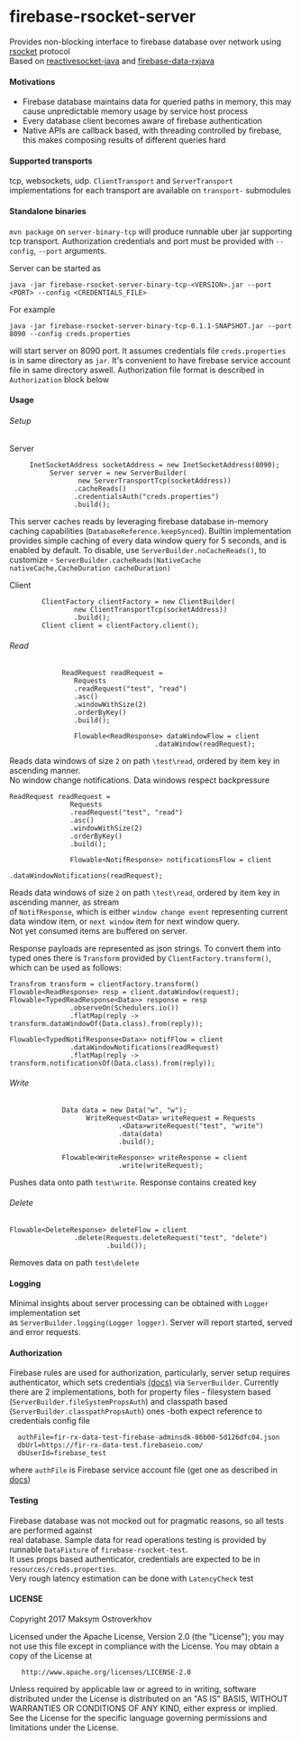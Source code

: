 # firebase-rsocket-server

Provides non-blocking interface to firebase database over network using [rsocket](https://github.com/rsocket/rsocket)  protocol   
Based on [reactivesocket-java](https://github.com/ReactiveSocket/reactivesocket-java) and [firebase-data-rxjava](https://github.com/mostroverkhov/firebase-data-rxjava)    

#### Motivations
* Firebase database maintains data for queried paths in memory, this may cause unpredictable memory usage by service host process
* Every database client becomes aware of firebase authentication
* Native APIs are callback based, with threading controlled by firebase, this makes composing results of different queries hard 

#### Supported transports   
tcp, websockets, udp. `ClientTransport` and `ServerTransport` implementations for each transport are available on `transport-` submodules    

#### Standalone binaries
`mvn package` on `server-binary-tcp` will produce runnable uber jar supporting tcp transport. Authorization credentials and port must be provided with `--config`, `--port` arguments.   

Server can be started as    
```
java -jar firebase-rsocket-server-binary-tcp-<VERSION>.jar --port <PORT> --config <CREDENTIALS_FILE>
```    

For example
```
java -jar firebase-rsocket-server-binary-tcp-0.1.1-SNAPSHOT.jar --port 8090 --config creds.properties
```
will start server on 8090 port. It assumes credentials file `creds.properties` is in same directory as `jar`. It's convenient to have firebase service account file in same directory aswell. Authorization file format is described in `Authorization` block below    

#### Usage
###### Setup
Server
```
     InetSocketAddress socketAddress = new InetSocketAddress(8090);
          Server server = new ServerBuilder(
                 new ServerTransportTcp(socketAddress))
                .cacheReads()
                .credentialsAuth("creds.properties")
                .build();
```

This server caches reads by leveraging firebase database in-memory caching capabilities (`DatabaseReference.keepSynced`).
Builtin implementation provides simple caching of every data window query for
5 seconds, and is enabled by default. To disable, use `ServerBuilder.noCacheReads()`, to customize - 
`ServerBuilder.cacheReads(NativeCache nativeCache,CacheDuration cacheDuration)`

Client
```
        ClientFactory clientFactory = new ClientBuilder(
                new ClientTransportTcp(socketAddress))
                .build();
        Client client = clientFactory.client();
```
###### Read
 ```
              ReadRequest readRequest =
                 Requests
                 .readRequest("test", "read")
                 .asc()
                 .windowWithSize(2)
                 .orderByKey()
                 .build();
                 
                 Flowable<ReadResponse> dataWindowFlow = client
                                     .dataWindow(readRequest);
 ```
 Reads data windows of size `2` on path `\test\read`, ordered by item key in ascending manner.  
 No window change notifications.
 Data windows respect backpressure
 
 ```
 ReadRequest readRequest = 
                Requests
                .readRequest("test", "read")
                .asc()
                .windowWithSize(2)
                .orderByKey()
                .build();
                
                Flowable<NotifResponse> notificationsFlow = client
                                      .dataWindowNotifications(readRequest);
 ```
 Reads data windows of size `2` on path `\test\read`, ordered by item key in ascending manner, as stream   
 of `NotifResponse`, which is either `window change event` representing current data window item, or `next window` item for next window query.   
 Not yet consumed items are buffered on server.   
 
 Response payloads are represented as json strings. To convert them into typed ones there is `Transform` provided by `ClientFactory.transform()`, which can be used as follows:
 ```
 Transfrom transform = clientFactory.transform()
 Flowable<ReadResponse> resp = client.dataWindow(request);
 Flowable<TypedReadResponse<Data>> response = resp
                .observeOn(Schedulers.io())
                .flatMap(reply -> transform.dataWindowOf(Data.class).from(reply));

 Flowable<TypedNotifResponse<Data>> notifFlow = client
                .dataWindowNotifications(readRequest)
                .flatMap(reply -> transform.notificationsOf(Data.class).from(reply));          
 ```
 
###### Write
```
             Data data = new Data("w", "w");
                   WriteRequest<Data> writeRequest = Requests
                           .<Data>writeRequest("test", "write")
                           .data(data)
                           .build();
           
             Flowable<WriteResponse> writeResponse = client
                           .write(writeRequest);
 ```
 Pushes data onto path `test\write`. Response contains created key 
 
 ###### Delete
 ```
 Flowable<DeleteResponse> deleteFlow = client
                 .delete(Requests.deleteRequest("test", "delete")
                         .build());
 ```
 Removes data on path `test\delete`

 #### Logging

Minimal insights about server processing can be obtained with `Logger` implementation set   
as `ServerBuilder.logging(Logger logger)`. Server will report started, served and error requests.   
 
#### Authorization

Firebase rules are used for authorization, particularly, server setup requires authenticator, which
sets credentials [(docs)](https://firebase.google.com/docs/database/admin/start) via `ServerBuilder`.
Currently there are 2 implementations, both for property files - filesystem based (`ServerBuilder.fileSystemPropsAuth`) and classpath based (`ServerBuilder.classpathPropsAuth`) ones -both expect reference to credentials config file
 ```
   authFile=fir-rx-data-test-firebase-adminsdk-86b00-5d126dfc04.json
   dbUrl=https://fir-rx-data-test.firebaseio.com/
   dbUserId=firebase_test 
 ```
where `authFile` is Firebase service account file (get one as described in [docs](https://firebase.google.com/docs/admin/setup))    

#### Testing

Firebase database was not mocked out for pragmatic reasons, so all tests are performed against   
 real database. Sample data for read operations testing is provided by runnable `DataFixture` of `firebase-rsocket-test`.    
 It uses props based authenticator, credentials are expected to be in `resources/creds.properties`.    
 Very rough latency estimation can be done with `LatencyCheck` test
   
#### LICENSE
Copyright 2017 Maksym Ostroverkhov

   Licensed under the Apache License, Version 2.0 (the "License");
   you may not use this file except in compliance with the License.
   You may obtain a copy of the License at

       http://www.apache.org/licenses/LICENSE-2.0

   Unless required by applicable law or agreed to in writing, software
   distributed under the License is distributed on an "AS IS" BASIS,
   WITHOUT WARRANTIES OR CONDITIONS OF ANY KIND, either express or implied.
   See the License for the specific language governing permissions and
   limitations under the License.
